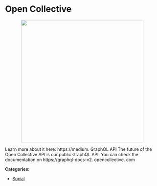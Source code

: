 # Open Collective
<p align="center">
    <img width="400" src="https://raw.githubusercontent.com/apis-list/apis-list/apis/open-collective/logo_256x256.png" />
</p>

Learn more about it here: https://medium. GraphQL API The future of the Open Collective API is our public GraphQL API.  You can check the documentation on https://graphql-docs-v2. opencollective. com



**Categories**:

- [Social](https://github.com/apis-list/apis-list#social)



